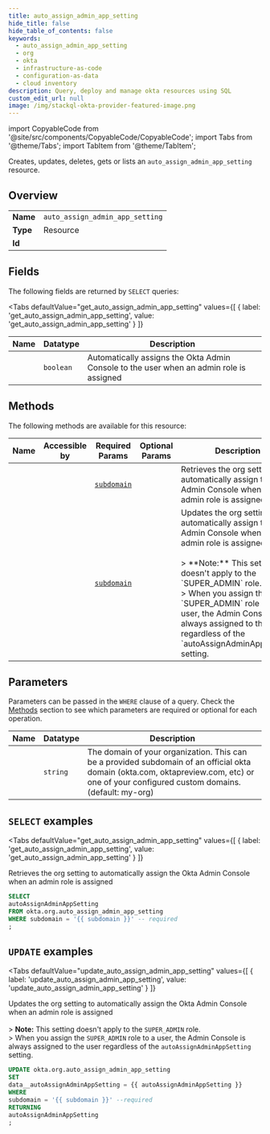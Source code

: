 ```yaml
--- 
title: auto_assign_admin_app_setting
hide_title: false
hide_table_of_contents: false
keywords:
  - auto_assign_admin_app_setting
  - org
  - okta
  - infrastructure-as-code
  - configuration-as-data
  - cloud inventory
description: Query, deploy and manage okta resources using SQL
custom_edit_url: null
image: /img/stackql-okta-provider-featured-image.png
---
```


import CopyableCode from '@site/src/components/CopyableCode/CopyableCode';
import Tabs from '@theme/Tabs';
import TabItem from '@theme/TabItem';

Creates, updates, deletes, gets or lists an <code>auto_assign_admin_app_setting</code> resource.

## Overview
<table><tbody>
<tr><td><b>Name</b></td><td><code>auto_assign_admin_app_setting</code></td></tr>
<tr><td><b>Type</b></td><td>Resource</td></tr>
<tr><td><b>Id</b></td><td><CopyableCode code="okta.org.auto_assign_admin_app_setting" /></td></tr>
</tbody></table>

## Fields

The following fields are returned by `SELECT` queries:

<Tabs
    defaultValue="get_auto_assign_admin_app_setting"
    values={[
        { label: 'get_auto_assign_admin_app_setting', value: 'get_auto_assign_admin_app_setting' }
    ]}
>
<TabItem value="get_auto_assign_admin_app_setting">

<table>
<thead>
    <tr>
    <th>Name</th>
    <th>Datatype</th>
    <th>Description</th>
    </tr>
</thead>
<tbody>
<tr>
    <td><CopyableCode code="autoAssignAdminAppSetting" /></td>
    <td><code>boolean</code></td>
    <td>Automatically assigns the Okta Admin Console to the user when an admin role is assigned</td>
</tr>
</tbody>
</table>
</TabItem>
</Tabs>

## Methods

The following methods are available for this resource:

<table>
<thead>
    <tr>
    <th>Name</th>
    <th>Accessible by</th>
    <th>Required Params</th>
    <th>Optional Params</th>
    <th>Description</th>
    </tr>
</thead>
<tbody>
<tr>
    <td><a href="#get_auto_assign_admin_app_setting"><CopyableCode code="get_auto_assign_admin_app_setting" /></a></td>
    <td><CopyableCode code="select" /></td>
    <td><a href="#parameter-subdomain"><code>subdomain</code></a></td>
    <td></td>
    <td>Retrieves the org setting to automatically assign the Okta Admin Console when an admin role is assigned</td>
</tr>
<tr>
    <td><a href="#update_auto_assign_admin_app_setting"><CopyableCode code="update_auto_assign_admin_app_setting" /></a></td>
    <td><CopyableCode code="update" /></td>
    <td><a href="#parameter-subdomain"><code>subdomain</code></a></td>
    <td></td>
    <td>Updates the org setting to automatically assign the Okta Admin Console when an admin role is assigned<br /><br />&gt; **Note:** This setting doesn't apply to the `SUPER_ADMIN` role.<br />&gt; When you assign the `SUPER_ADMIN` role to a user, the Admin Console is always assigned to the user regardless of the `autoAssignAdminAppSetting` setting.</td>
</tr>
</tbody>
</table>

## Parameters

Parameters can be passed in the `WHERE` clause of a query. Check the [Methods](#methods) section to see which parameters are required or optional for each operation.

<table>
<thead>
    <tr>
    <th>Name</th>
    <th>Datatype</th>
    <th>Description</th>
    </tr>
</thead>
<tbody>
<tr id="parameter-subdomain">
    <td><CopyableCode code="subdomain" /></td>
    <td><code>string</code></td>
    <td>The domain of your organization. This can be a provided subdomain of an official okta domain (okta.com, oktapreview.com, etc) or one of your configured custom domains. (default: my-org)</td>
</tr>
</tbody>
</table>

## `SELECT` examples

<Tabs
    defaultValue="get_auto_assign_admin_app_setting"
    values={[
        { label: 'get_auto_assign_admin_app_setting', value: 'get_auto_assign_admin_app_setting' }
    ]}
>
<TabItem value="get_auto_assign_admin_app_setting">

Retrieves the org setting to automatically assign the Okta Admin Console when an admin role is assigned

```sql
SELECT
autoAssignAdminAppSetting
FROM okta.org.auto_assign_admin_app_setting
WHERE subdomain = '{{ subdomain }}' -- required
;
```
</TabItem>
</Tabs>


## `UPDATE` examples

<Tabs
    defaultValue="update_auto_assign_admin_app_setting"
    values={[
        { label: 'update_auto_assign_admin_app_setting', value: 'update_auto_assign_admin_app_setting' }
    ]}
>
<TabItem value="update_auto_assign_admin_app_setting">

Updates the org setting to automatically assign the Okta Admin Console when an admin role is assigned<br /><br />&gt; **Note:** This setting doesn't apply to the `SUPER_ADMIN` role.<br />&gt; When you assign the `SUPER_ADMIN` role to a user, the Admin Console is always assigned to the user regardless of the `autoAssignAdminAppSetting` setting.

```sql
UPDATE okta.org.auto_assign_admin_app_setting
SET 
data__autoAssignAdminAppSetting = {{ autoAssignAdminAppSetting }}
WHERE 
subdomain = '{{ subdomain }}' --required
RETURNING
autoAssignAdminAppSetting
;
```
</TabItem>
</Tabs>

